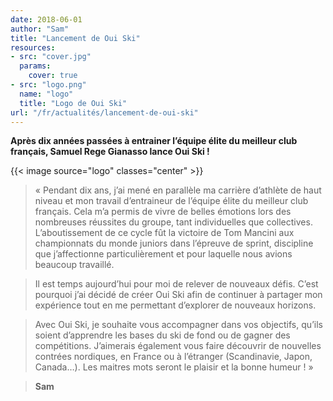 ```yaml
---
date: 2018-06-01
author: "Sam"
title: "Lancement de Oui Ski"
resources:
- src: "cover.jpg"
  params:
    cover: true
- src: "logo.png"
  name: "logo"
  title: "Logo de Oui Ski"
url: "/fr/actualités/lancement-de-oui-ski"
---
```

**Après dix années passées à entrainer l’équipe élite du meilleur club français, Samuel Rege Gianasso lance Oui Ski !**<!--more-->

{{< image source="logo" classes="center" >}}

> « Pendant dix ans, j’ai mené en parallèle ma carrière d’athlète de haut niveau et mon travail d’entraineur de l’équipe élite du meilleur club français. Cela m’a permis de vivre de belles émotions lors des nombreuses réussites du groupe, tant individuelles que collectives. L’aboutissement de ce cycle fût la victoire de Tom Mancini aux championnats du monde juniors dans l’épreuve de sprint, discipline que j’affectionne particulièrement et pour laquelle nous avions beaucoup travaillé.

> Il est temps aujourd’hui pour moi de relever de nouveaux défis. C’est pourquoi j’ai décidé de créer Oui Ski afin de continuer à partager mon expérience tout en me permettant d’explorer de nouveaux horizons.

> Avec Oui Ski, je souhaite vous accompagner dans vos objectifs, qu’ils soient d’apprendre les bases du ski de fond ou de gagner des compétitions. J’aimerais également vous faire découvrir de nouvelles contrées nordiques, en France ou à l’étranger (Scandinavie, Japon, Canada…). Les maitres mots seront le plaisir et la bonne humeur ! »

> **Sam**
